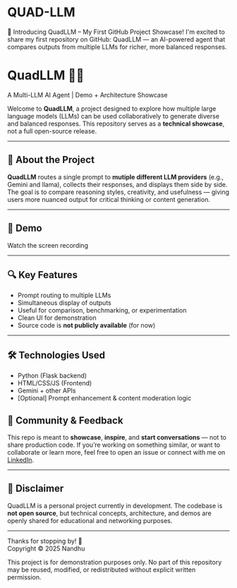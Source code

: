 # QUAD-LLM
🚀 Introducing QuadLLM – My First GitHub Project Showcase!  I'm excited to share my first repository on GitHub: QuadLLM — an AI-powered agent that compares outputs from multiple LLMs for richer, more balanced responses.
# QuadLLM 🔀🧠  
A Multi-LLM AI Agent | Demo + Architecture Showcase

Welcome to **QuadLLM**, a project designed to explore how multiple large language models (LLMs) can be used collaboratively to generate diverse and balanced responses. This repository serves as a **technical showcase**, not a full open-source release.

---

## 🚀 About the Project

**QuadLLM** routes a single prompt to **mutiple different LLM providers** (e.g., Gemini and llama), collects their responses, and displays them side by side. The goal is to compare reasoning styles, creativity, and usefulness — giving users more nuanced output for critical thinking or content generation.

---

## 🎥 Demo

Watch the screen recording  


---

## 🔍 Key Features

-  Prompt routing to multiple LLMs  
-  Simultaneous display of outputs  
-  Useful for comparison, benchmarking, or experimentation  
-  Clean UI for demonstration  
-  Source code is **not publicly available** (for now)

---

## 🛠️ Technologies Used

- Python (Flask backend)  
- HTML/CSS/JS (Frontend)  
- Gemini + other APIs  
- [Optional] Prompt enhancement & content moderation logic

## 🤝 Community & Feedback

This repo is meant to **showcase**, **inspire**, and **start conversations** — not to share production code. If you’re working on something similar, or want to collaborate or learn more, feel free to open an issue or connect with me on [LinkedIn]((https://www.linkedin.com/in/nandha-kumar242004/)).

---

## 📌 Disclaimer

QuadLLM is a personal project currently in development. The codebase is **not open source**, but technical concepts, architecture, and demos are openly shared for educational and networking purposes.

---

Thanks for stopping by! 🌟  
Copyright © 2025 Nandhu

This project is for demonstration purposes only.
No part of this repository may be reused, modified, or redistributed without explicit written permission.

